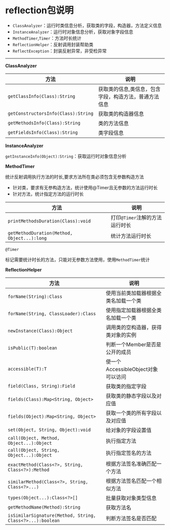 # reflection包说明

- `ClassAnalyzer`：运行时类信息分析，获取类的字段，构造器，方法定义信息
- `InstanceAnalyzer`：运行时对象信息分析，获取对象字段信息
- `MethodTimer`,`Timer`：方法时长统计
- `ReflectionHelper`：反射调用封装帮助类
- `ReflectException`：封装反射异常，非受检异常

---

**ClassAnalyzer**

| 方法                                  | 说明                          |
| ----------------------------------- | --------------------------- |
| `getClassInfo(Class):String`        | 获取类的信息,类信息，包含字段，构造方法，普通方法信息 |
| `getConstructorsInfo(Class):String` | 获取类的构造器信息                   |
| `getMethodsInfo(Class):String`      | 类的方法信息                      |
| `getFieldsInfo(Class):String`       | 类字段信息                       |

**InstanceAnalyzer**

`getInstanceInfo(Object):String`：获取运行时对象信息分析

**MethodTimer**

统计反射调用执行方法的时长,要求方法所在类必须包含无参数构造方法

- 针对类，要求有无参构造方法，统计使用@Timer且无参数的方法运行时长
- 针对方法，统计指定方法的运行时长

| 方法                                       | 说明                  |
| ---------------------------------------- | ------------------- |
| `printMethodsDuration(Class):void`       | 打印`@Timer`注解的方法运行时长 |
| `getMethodDuration(Method, Object...):long` | 统计方法运行时长            |

`@Timer`

标记需要统计时长的方法，只能对无参数方法使用，使用`MethodTimer`统计

**ReflectionHelper**

| 方法                                       | 说明                        |
| ---------------------------------------- | ------------------------- |
| `forName(String):Class`                  | 使用当前类加载器根据全类名加载一个类        |
| `forName(String, ClassLoader):Class`     | 使用指定加载器根据全类名加载一个类         |
| `newInstance(Class):Object`              | 调用类的空构造器，获得类对象的实例         |
| `isPublic(T):boolean`                    | 判断一个Member是否是公开的成员        |
| `accessible(T):T`                        | 使一个AccessibleObject对象可以访问 |
| `field(Class, String):Field`             | 获取类的指定字段                  |
| `fields(Class):Map<String, Object>`      | 获取类的静态字段以及对应值             |
| `fields(Object):Map<String, Object>`     | 获取一个类的所有字段以及对应值           |
| `set(Object, String, Object):void`       | 给对象的字段设置值                 |
| `call(Object, Method, Object...):Object` | 执行指定方法                    |
| `call(Object, String, Object...):Object` | 执行指定签名的方法                 |
| `exactMethod(Class<?>, String, Class<?>):Method` | 根据方法签名准确匹配一个方法            |
| `similarMethod(Class<?>, String, Class<?>...)` | 根据方法签名匹配一个相似方法            |
| `types(Object...):Class<?>[]`            | 批量获取对象类型信息                |
| `getMethodName(Method):String`           | 获取方法名                     |
| `isSimilarSignature(Method, String, Class<?>...):boolean` | 判断方法签名是否匹配                |